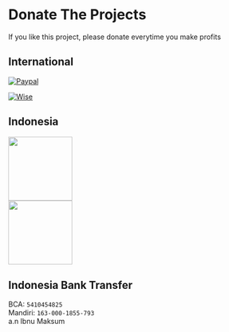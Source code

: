 
# Donate The Projects

If you like this project, please donate everytime you make profits

## International

[![Paypal](https://img.shields.io/badge/PayPal-00457C?style=for-the-badge&logo=paypal&logoColor=white)](https://paypal.me/ibnux)

[![Wise](https://img.shields.io/badge/Wise-394e79?style=for-the-badge&logo=wise&logoColor=00B9FF)](https://wise.com/pay/me/ibnum37)

## Indonesia

[<img src="http://button.ibnux.net/trakteer/ibnux.png" width="128">](https://trakteer.id/ibnux)    
[<img src="http://button.ibnux.net/karyakarsa/ibnux.png" width="128">](https://karyakarsa.com/ibnux)

## Indonesia Bank Transfer
BCA: `5410454825`   
Mandiri: `163-000-1855-793`   
a.n Ibnu Maksum
